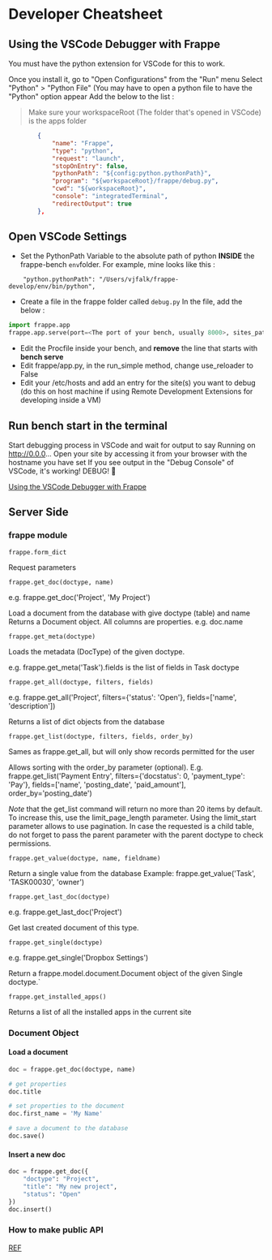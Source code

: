 # Developer Cheatsheet

## Using the VSCode Debugger with Frappe

You must have the python extension for VSCode for this to work.

Once you install it, go to "Open Configurations" from the "Run" menu
Select "Python" > "Python File" (You may have to open a python file to have the "Python" option appear
Add the below to the list :
> Make sure your workspaceRoot (The folder that's opened in VSCode) is the apps folder
```launch.json
        {
            "name": "Frappe",
            "type": "python",
            "request": "launch",
            "stopOnEntry": false,
            "pythonPath": "${config:python.pythonPath}",
            "program": "${workspaceRoot}/frappe/debug.py",
            "cwd": "${workspaceRoot}",
            "console": "integratedTerminal",
            "redirectOutput": true
        },
```

## Open VSCode Settings

- Set the PythonPath Variable to the absolute path of python **INSIDE** the frappe-bench `env`folder. For example, mine looks like this :

```
    "python.pythonPath": "/Users/vjfalk/frappe-develop/env/bin/python",
```

- Create a file in the frappe folder called `debug.py`
In the file, add the below :

```debug.py
import frappe.app
frappe.app.serve(port=<The port of your bench, usually 8000>, sites_path='<Absolute Path to the sites folder in your bench>')
```

- Edit the Procfile inside your bench, and **remove** the line that starts with **bench serve**
- Edit frappe/app.py, in the run_simple method, change use_reloader to False
- Edit your /etc/hosts and add an entry for the site(s) you want to debug (do this on host machine if using Remote Development Extensions for developing inside a VM)

## Run bench start in the terminal

Start debugging process in VSCode and wait for output to say Running on http://0.0.0...
Open your site by accessing it from your browser with the hostname you have set
If you see output in the "Debug Console" of VSCode, it's working!
DEBUG! 💃

[Using the VSCode Debugger with Frappe](https://github.com/frappe/frappe/wiki/Using-the-VSCode-Debugger-with-Frappe)

## Server Side

### frappe module

```frappe.form_dict```

Request parameters

```frappe.get_doc(doctype, name)```

e.g. frappe.get_doc('Project', 'My Project')

Load a document from the database with give doctype (table) and name Returns a Document object. All columns are properties. e.g. doc.name

```frappe.get_meta(doctype)```

Loads the metadata (DocType) of the given doctype.

e.g. frappe.get_meta('Task').fields is the list of fields in Task doctype

```frappe.get_all(doctype, filters, fields)```

e.g. frappe.get_all('Project', filters={'status': 'Open'}, fields=['name', 'description'])

Returns a list of dict objects from the database

```frappe.get_list(doctype, filters, fields, order_by)```

Sames as frappe.get_all, but will only show records permitted for the user

Allows sorting with the order_by parameter (optional). E.g. frappe.get_list('Payment Entry', filters={'docstatus': 0, 'payment_type': 'Pay'}, fields=['name', 'posting_date', 'paid_amount'], order_by='posting_date')

*Note* that the get_list command will return no more than 20 items by default. To increase this, use the limit_page_length parameter. Using the limit_start parameter allows to use pagination. In case the requested is a child table, do not forget to pass the parent parameter with the parent doctype to check permissions.

```frappe.get_value(doctype, name, fieldname)```

Return a single value from the database Example: frappe.get_value('Task', 'TASK00030', 'owner')

```frappe.get_last_doc(doctype)```

e.g. frappe.get_last_doc('Project')

Get last created document of this type.

```frappe.get_single(doctype)```

e.g. frappe.get_single('Dropbox Settings')

Return a frappe.model.document.Document object of the given Single doctype.`

```frappe.get_installed_apps()```

Returns a list of all the installed apps in the current site

### Document Object

#### Load a document

```python
doc = frappe.get_doc(doctype, name)

# get properties
doc.title

# set properties to the document
doc.first_name = 'My Name'

# save a document to the database
doc.save()
```

#### Insert a new doc

```python
doc = frappe.get_doc({
	"doctype": "Project",
	"title": "My new project",
	"status": "Open"
})
doc.insert()
```

### How to make public API

[REF](https://github.com/frappe/frappe/wiki/Developer-Cheatsheet)